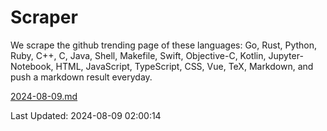 # Scraper

We scrape the github trending page of these languages: Go, Rust, Python, Ruby, C++, C, Java, Shell, Makefile, Swift, Objective-C, Kotlin, Jupyter-Notebook, HTML, JavaScript, TypeScript, CSS, Vue, TeX, Markdown, and push a markdown result everyday.

[2024-08-09.md](https://github.com/cumthxy/github-trending-backup/blob/master/2024-08-09.md)

Last Updated: 2024-08-09 02:00:14